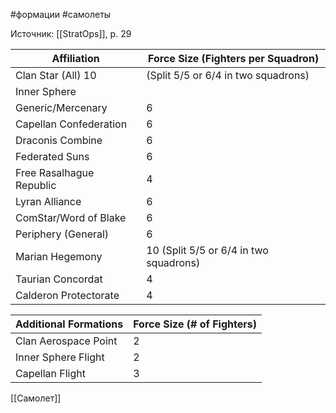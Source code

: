 #формации #самолеты

Источник: [[StratOps]], p. 29

| Affiliation | Force Size (Fighters per Squadron)|
|---|---|
|Clan Star (All) 10| (Split 5/5 or 6/4 in two squadrons)
|Inner Sphere
|Generic/Mercenary| 6
|Capellan Confederation| 6
|Draconis Combine| 6
|Federated Suns| 6
|Free Rasalhague Republic| 4
|Lyran Alliance| 6
|ComStar/Word of Blake| 6
|Periphery (General)| 6
|Marian Hegemony| 10 (Split 5/5 or 6/4 in two squadrons)
|Taurian Concordat| 4
|Calderon Protectorate| 4

|Additional Formations| Force Size (# of Fighters)|
|---|---|
|Clan Aerospace Point | 2
|Inner Sphere Flight | 2
|Capellan Flight | 3
[[Самолет]]